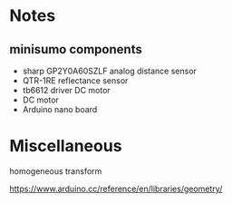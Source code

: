 
# Notes 

## minisumo components
- sharp GP2Y0A60SZLF analog distance sensor
- QTR-1RE reflectance sensor
- tb6612 driver DC motor 
- DC motor 
- Arduino nano board

# Miscellaneous 
homogeneous transform 

https://www.arduino.cc/reference/en/libraries/geometry/